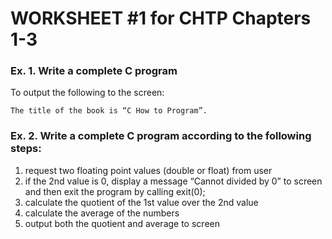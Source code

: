# WORKSHEET #1 for CHTP Chapters 1-3

### Ex. 1. Write a complete C program
To output the following to the screen:

    The title of the book is “C How to Program”.

### Ex. 2. Write a complete C program according to the following steps:
1.	request two floating point values (double or float) from user
2.	if the 2nd value is 0, display a message “Cannot divided by 0” to screen and then exit the program by calling
exit(0);
3.	calculate the quotient of the 1st value over the 2nd value
4.	calculate the average of the numbers
5.	output both the quotient and average to screen








	



